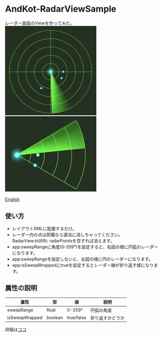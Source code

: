 # AndKot-RadarViewSample

レーダー画面のViewを作ってみた。  
<img src="RadarView360.png" width="300" /> <img src="RadarView60.png" width="300" />

[English](README.md)

## 使い方
- レイアウトXMLに配置するだけ。
- レーダー内の点は邪魔なら適当に消しちゃってください。
  RadarView.kt(69): radarPointsを空すれば消えます。
- app:sweepRangeに角度(0-359°)を設定すると、右図の様に円弧のレーダーになります。
- app:sweepRangeを設定しないと、左図の様に円のレーダーになります。
- app:isSweepWrappedにtrueを設定するとレーダー線が折り返す様になります。

## 属性の説明
|属性|型|値|説明|
|---|---|---|---|
|sweepRange|float|0-359°|円弧の角度|
|isSweepWrapped|boolean|true/false|折り返すかどうか|

詳細は[ココ]()